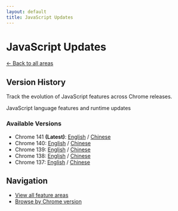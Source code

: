 ```yaml
---
layout: default
title: JavaScript Updates
---
```


# JavaScript Updates

[← Back to all areas](../index.html)

## Version History

Track the evolution of JavaScript features across Chrome releases.

JavaScript language features and runtime updates

### Available Versions

- Chrome 141 **(Latest)**: [English](./chrome-141-en.html) / [Chinese](./chrome-141-zh.html)
- Chrome 140: [English](./chrome-140-en.html) / [Chinese](./chrome-140-zh.html)
- Chrome 139: [English](./chrome-139-en.html) / [Chinese](./chrome-139-zh.html)
- Chrome 138: [English](./chrome-138-en.html) / [Chinese](./chrome-138-zh.html)
- Chrome 137: [English](./chrome-137-en.html) / [Chinese](./chrome-137-zh.html)

## Navigation

- [View all feature areas](../index.html)
- [Browse by Chrome version](../../versions/index.html)
